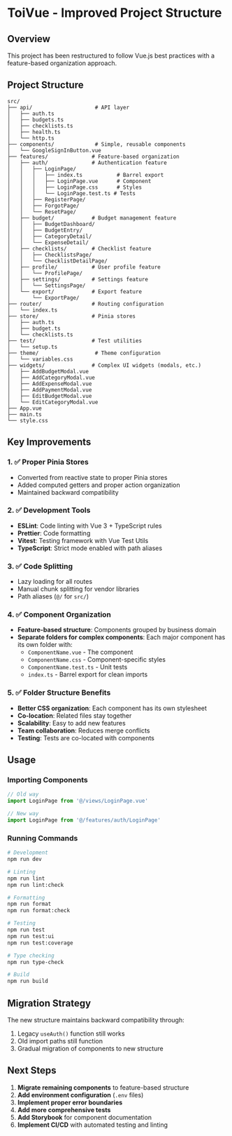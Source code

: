 # ToiVue - Improved Project Structure

## Overview
This project has been restructured to follow Vue.js best practices with a feature-based organization approach.

## Project Structure

```
src/
├── api/                    # API layer
│   ├── auth.ts
│   ├── budgets.ts
│   ├── checklists.ts
│   ├── health.ts
│   └── http.ts
├── components/             # Simple, reusable components
│   └── GoogleSignInButton.vue
├── features/              # Feature-based organization
│   ├── auth/              # Authentication feature
│   │   ├── LoginPage/
│   │   │   ├── index.ts           # Barrel export
│   │   │   ├── LoginPage.vue      # Component
│   │   │   ├── LoginPage.css      # Styles
│   │   │   └── LoginPage.test.ts # Tests
│   │   ├── RegisterPage/
│   │   ├── ForgotPage/
│   │   └── ResetPage/
│   ├── budget/            # Budget management feature
│   │   ├── BudgetDashboard/
│   │   ├── BudgetEntry/
│   │   ├── CategoryDetail/
│   │   └── ExpenseDetail/
│   ├── checklists/        # Checklist feature
│   │   ├── ChecklistsPage/
│   │   └── ChecklistDetailPage/
│   ├── profile/           # User profile feature
│   │   └── ProfilePage/
│   ├── settings/          # Settings feature
│   │   └── SettingsPage/
│   └── export/            # Export feature
│       └── ExportPage/
├── router/                # Routing configuration
│   └── index.ts
├── store/                 # Pinia stores
│   ├── auth.ts
│   ├── budget.ts
│   └── checklists.ts
├── test/                  # Test utilities
│   └── setup.ts
├── theme/                  # Theme configuration
│   └── variables.css
├── widgets/               # Complex UI widgets (modals, etc.)
│   ├── AddBudgetModal.vue
│   ├── AddCategoryModal.vue
│   ├── AddExpenseModal.vue
│   ├── AddPaymentModal.vue
│   ├── EditBudgetModal.vue
│   └── EditCategoryModal.vue
├── App.vue
├── main.ts
└── style.css
```

## Key Improvements

### 1. ✅ Proper Pinia Stores
- Converted from reactive state to proper Pinia stores
- Added computed getters and proper action organization
- Maintained backward compatibility

### 2. ✅ Development Tools
- **ESLint**: Code linting with Vue 3 + TypeScript rules
- **Prettier**: Code formatting
- **Vitest**: Testing framework with Vue Test Utils
- **TypeScript**: Strict mode enabled with path aliases

### 3. ✅ Code Splitting
- Lazy loading for all routes
- Manual chunk splitting for vendor libraries
- Path aliases (`@/` for `src/`)

### 4. ✅ Component Organization
- **Feature-based structure**: Components grouped by business domain
- **Separate folders for complex components**: Each major component has its own folder with:
  - `ComponentName.vue` - The component
  - `ComponentName.css` - Component-specific styles
  - `ComponentName.test.ts` - Unit tests
  - `index.ts` - Barrel export for clean imports

### 5. ✅ Folder Structure Benefits
- **Better CSS organization**: Each component has its own stylesheet
- **Co-location**: Related files stay together
- **Scalability**: Easy to add new features
- **Team collaboration**: Reduces merge conflicts
- **Testing**: Tests are co-located with components

## Usage

### Importing Components
```typescript
// Old way
import LoginPage from '@/views/LoginPage.vue'

// New way
import LoginPage from '@/features/auth/LoginPage'
```

### Running Commands
```bash
# Development
npm run dev

# Linting
npm run lint
npm run lint:check

# Formatting
npm run format
npm run format:check

# Testing
npm run test
npm run test:ui
npm run test:coverage

# Type checking
npm run type-check

# Build
npm run build
```

## Migration Strategy

The new structure maintains backward compatibility through:
1. Legacy `useAuth()` function still works
2. Old import paths still function
3. Gradual migration of components to new structure

## Next Steps

1. **Migrate remaining components** to feature-based structure
2. **Add environment configuration** (`.env` files)
3. **Implement proper error boundaries**
4. **Add more comprehensive tests**
5. **Add Storybook** for component documentation
6. **Implement CI/CD** with automated testing and linting


